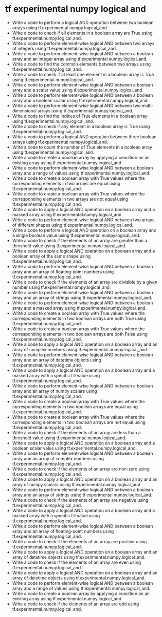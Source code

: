 # tf experimental numpy logical and

- Write a code to perform a logical AND operation between two boolean arrays using tf.experimental.numpy.logical_and.
- Write a code to check if all elements in a boolean array are True using tf.experimental.numpy.logical_and.
- Write a code to perform element-wise logical AND between two arrays of integers using tf.experimental.numpy.logical_and.
- Write a code to perform element-wise logical AND between a boolean array and an integer array using tf.experimental.numpy.logical_and.
- Write a code to find the common elements between two arrays using tf.experimental.numpy.logical_and.
- Write a code to check if at least one element in a boolean array is True using tf.experimental.numpy.logical_and.
- Write a code to perform element-wise logical AND between a boolean array and a scalar value using tf.experimental.numpy.logical_and.
- Write a code to perform element-wise logical AND between a boolean array and a boolean scalar using tf.experimental.numpy.logical_and.
- Write a code to perform element-wise logical AND between two multi-dimensional arrays using tf.experimental.numpy.logical_and.
- Write a code to find the indices of True elements in a boolean array using tf.experimental.numpy.logical_and.
- Write a code to check if any element in a boolean array is True using tf.experimental.numpy.logical_and.
- Write a code to perform a logical AND operation between three boolean arrays using tf.experimental.numpy.logical_and.
- Write a code to count the number of True elements in a boolean array using tf.experimental.numpy.logical_and.
- Write a code to create a boolean array by applying a condition on an existing array using tf.experimental.numpy.logical_and.
- Write a code to perform element-wise logical AND between a boolean array and a range of values using tf.experimental.numpy.logical_and.
- Write a code to create a boolean array with True values where the corresponding elements in two arrays are equal using tf.experimental.numpy.logical_and.
- Write a code to create a boolean array with True values where the corresponding elements in two arrays are not equal using tf.experimental.numpy.logical_and.
- Write a code to apply a logical AND operation on a boolean array and a masked array using tf.experimental.numpy.logical_and.
- Write a code to perform element-wise logical AND between two arrays of different shapes using tf.experimental.numpy.logical_and.
- Write a code to perform a logical AND operation on a boolean array and a single boolean value using tf.experimental.numpy.logical_and.
- Write a code to check if the elements of an array are greater than a threshold value using tf.experimental.numpy.logical_and.
- Write a code to apply a logical AND operation on a boolean array and a boolean array of the same shape using tf.experimental.numpy.logical_and.
- Write a code to perform element-wise logical AND between a boolean array and an array of floating-point numbers using tf.experimental.numpy.logical_and.
- Write a code to check if the elements of an array are divisible by a given number using tf.experimental.numpy.logical_and.
- Write a code to perform element-wise logical AND between a boolean array and an array of strings using tf.experimental.numpy.logical_and.
- Write a code to perform element-wise logical AND between a boolean array and a masked array using tf.experimental.numpy.logical_and.
- Write a code to create a boolean array with True values where the corresponding elements in two boolean arrays are both True using tf.experimental.numpy.logical_and.
- Write a code to create a boolean array with True values where the corresponding elements in two boolean arrays are both False using tf.experimental.numpy.logical_and.
- Write a code to apply a logical AND operation on a boolean array and an array of complex numbers using tf.experimental.numpy.logical_and.
- Write a code to perform element-wise logical AND between a boolean array and an array of datetime objects using tf.experimental.numpy.logical_and.
- Write a code to apply a logical AND operation on a boolean array and a masked array with a specific fill value using tf.experimental.numpy.logical_and.
- Write a code to perform element-wise logical AND between a boolean array and an array of numpy scalars using tf.experimental.numpy.logical_and.
- Write a code to create a boolean array with True values where the corresponding elements in two boolean arrays are equal using tf.experimental.numpy.logical_and.
- Write a code to create a boolean array with True values where the corresponding elements in two boolean arrays are not equal using tf.experimental.numpy.logical_and.
- Write a code to check if the elements of an array are less than a threshold value using tf.experimental.numpy.logical_and.
- Write a code to apply a logical AND operation on a boolean array and a boolean scalar value using tf.experimental.numpy.logical_and.
- Write a code to perform element-wise logical AND between a boolean array and an array of complex numbers using tf.experimental.numpy.logical_and.
- Write a code to check if the elements of an array are non-zero using tf.experimental.numpy.logical_and.
- Write a code to apply a logical AND operation on a boolean array and an array of numpy scalars using tf.experimental.numpy.logical_and.
- Write a code to perform element-wise logical AND between a boolean array and an array of strings using tf.experimental.numpy.logical_and.
- Write a code to check if the elements of an array are negative using tf.experimental.numpy.logical_and.
- Write a code to apply a logical AND operation on a boolean array and a masked array with a specific fill value using tf.experimental.numpy.logical_and.
- Write a code to perform element-wise logical AND between a boolean array and an array of floating-point numbers using tf.experimental.numpy.logical_and.
- Write a code to check if the elements of an array are positive using tf.experimental.numpy.logical_and.
- Write a code to apply a logical AND operation on a boolean array and an array of datetime objects using tf.experimental.numpy.logical_and.
- Write a code to check if the elements of an array are even using tf.experimental.numpy.logical_and.
- Write a code to apply a logical AND operation on a boolean array and an array of datetime objects using tf.experimental.numpy.logical_and.
- Write a code to perform element-wise logical AND between a boolean array and a range of values using tf.experimental.numpy.logical_and.
- Write a code to create a boolean array by applying a condition on an existing array using tf.experimental.numpy.logical_and.
- Write a code to check if the elements of an array are odd using tf.experimental.numpy.logical_and.